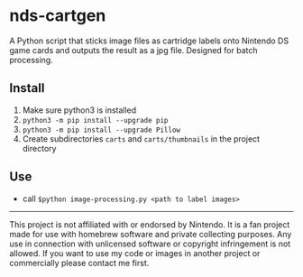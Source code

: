 # nds-cartgen

A Python script that sticks image files as cartridge labels onto Nintendo DS game cards and outputs the result as a jpg file. Designed for batch processing.

## Install
1. Make sure python3 is installed
1. `python3 -m pip install --upgrade pip`
1. `python3 -m pip install --upgrade Pillow`
1. Create subdirectories `carts` and `carts/thumbnails` in the project directory

## Use
* call `$python image-processing.py <path to label images>`

---
This project is not affiliated with or endorsed by Nintendo. It is a fan project made for use with homebrew software and private collecting purposes. Any use in connection with unlicensed software or copyright infringement is not allowed.
If you want to use my code or images in another project or commercially please contact me first.
